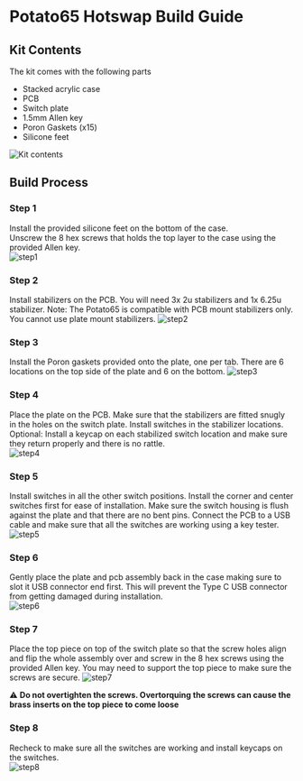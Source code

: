 # Potato65 Hotswap Build Guide  

## Kit Contents

The kit comes with the following parts
* Stacked acrylic case
* PCB
* Switch plate
* 1.5mm Allen key
* Poron Gaskets (x15)
* Silicone feet

![Kit contents](/images/kit.jpg "Kit contents")

## Build Process
### Step 1
Install the provided silicone feet on the bottom of the case.  
Unscrew the 8 hex screws that holds the top layer to the case using the provided Allen key.  
![step1](/images/1.jpg "step1")

### Step 2
Install stabilizers on the PCB. You will need 3x 2u stabilizers and 1x 6.25u stabilizer.
Note: The Potato65 is compatible with PCB mount stabilizers only. You cannot use plate mount stabilizers.
![step2](/images/2.jpg "step2")

### Step 3
Install the Poron gaskets provided onto the plate, one per tab. There are 6 locations on the top side of the plate and 6 on the bottom.
![step3](/images/3.jpg "step3")

### Step 4
Place the plate on the PCB. Make sure that the stabilizers are fitted snugly in the holes on the switch plate. Install switches in the stabilizer locations.
Optional: Install a keycap on each stabilized switch location and make sure they return properly and there is no rattle.  
![step4](/images/4.jpg "step4")

### Step 5
Install switches in all the other switch positions. Install the corner and center switches first for ease of installation. Make sure the switch housing is flush against the plate and that there are no bent pins.
Connect the PCB to a USB cable and make sure that all the switches are working using a key tester.  
![step5](/images/5.jpg "step5")

### Step 6
Gently place the plate and pcb assembly back in the case making sure to slot it USB connector end first. This will prevent the Type C USB connector from getting damaged during installation.  
![step6](/images/6.jpg "step6")

### Step 7
Place the top piece on top of the switch plate so that the screw holes align and flip the whole assembly over and screw in the 8 hex screws using the provided Allen key. You may need to support the top piece to make sure the screws are secure. 
![step7](/images/7.jpg "step6")

:warning: **Do not overtighten the screws. Overtorquing the screws can cause the brass inserts on the top piece to come loose**

### Step 8
Recheck to make sure all the switches are working and install keycaps on the switches.  
![step8](/images/8.jpeg "step8")
